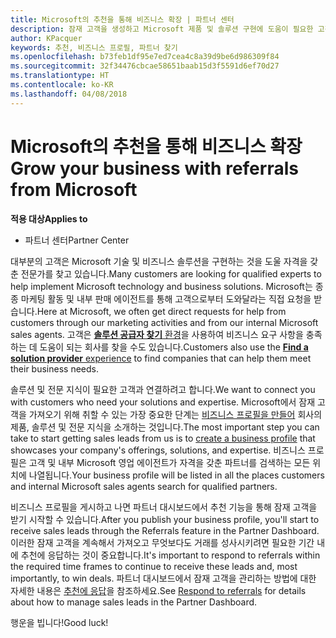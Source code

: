 ```yaml
---
title: Microsoft의 추천을 통해 비즈니스 확장 | 파트너 센터
description: 잠재 고객을 생성하고 Microsoft 제품 및 솔루션 구현에 도움이 필요한 고객과 관계를 구축하세요.
author: KPacquer
keywords: 추천, 비즈니스 프로필, 파트너 찾기
ms.openlocfilehash: b73feb1df95e7ed7cea4c8a39d9be6d986309f84
ms.sourcegitcommit: 32f34476cbcae58651baab15d3f5591d6ef70d27
ms.translationtype: HT
ms.contentlocale: ko-KR
ms.lasthandoff: 04/08/2018
---
```

<!-- FWLink:  https://go.microsoft.com/fwlink/?linkid=849775 (top of page) -->

# <a name="grow-your-business-with-referrals-from-microsoft"></a><span data-ttu-id="70789-104">Microsoft의 추천을 통해 비즈니스 확장</span><span class="sxs-lookup"><span data-stu-id="70789-104">Grow your business with referrals from Microsoft</span></span>

**<span data-ttu-id="70789-105">적용 대상</span><span class="sxs-lookup"><span data-stu-id="70789-105">Applies to</span></span>**

-  <span data-ttu-id="70789-106">파트너 센터</span><span class="sxs-lookup"><span data-stu-id="70789-106">Partner Center</span></span>

<span data-ttu-id="70789-107">대부분의 고객은 Microsoft 기술 및 비즈니스 솔루션을 구현하는 것을 도울 자격을 갖춘 전문가를 찾고 있습니다.</span><span class="sxs-lookup"><span data-stu-id="70789-107">Many customers are looking for qualified experts to help implement Microsoft technology and business solutions.</span></span> <span data-ttu-id="70789-108">Microsoft는 종종 마케팅 활동 및 내부 판매 에이전트를 통해 고객으로부터 도와달라는 직접 요청을 받습니다.</span><span class="sxs-lookup"><span data-stu-id="70789-108">Here at Microsoft, we often get direct requests for help from customers through our marketing activities and from our internal Microsoft sales agents.</span></span> <span data-ttu-id="70789-109">고객은 [**솔루션 공급자 찾기** 환경](https://www.microsoft.com/solution-providers/search)을 사용하여 비즈니스 요구 사항을 충족하는 데 도움이 되는 회사를 찾을 수도 있습니다.</span><span class="sxs-lookup"><span data-stu-id="70789-109">Customers also use the [**Find a solution provider** experience](https://www.microsoft.com/solution-providers/search) to find companies that can help them meet their business needs.</span></span> 

<span data-ttu-id="70789-110">솔루션 및 전문 지식이 필요한 고객과 연결하려고 합니다.</span><span class="sxs-lookup"><span data-stu-id="70789-110">We want to connect you with customers who need your solutions and expertise.</span></span> <span data-ttu-id="70789-111">Microsoft에서 잠재 고객을 가져오기 위해 취할 수 있는 가장 중요한 단계는 [비즈니스 프로필을 만들어](create-a-marketing-profile.md) 회사의 제품, 솔루션 및 전문 지식을 소개하는 것입니다.</span><span class="sxs-lookup"><span data-stu-id="70789-111">The most important step you can take to start getting sales leads from us is to [create a business profile](create-a-marketing-profile.md) that showcases your company's offerings, solutions, and expertise.</span></span> <span data-ttu-id="70789-112">비즈니스 프로필은 고객 및 내부 Microsoft 영업 에이전트가 자격을 갖춘 파트너를 검색하는 모든 위치에 나열됩니다.</span><span class="sxs-lookup"><span data-stu-id="70789-112">Your business profile will be listed in all the places customers and internal Microsoft sales agents search for qualified partners.</span></span> 

 <span data-ttu-id="70789-113">비즈니스 프로필을 게시하고 나면 파트너 대시보드에서 추천 기능을 통해 잠재 고객을 받기 시작할 수 있습니다.</span><span class="sxs-lookup"><span data-stu-id="70789-113">After you publish your business profile, you'll start to receive sales leads through the Referrals feature in the Partner Dashboard.</span></span> <span data-ttu-id="70789-114">이러한 잠재 고객을 계속해서 가져오고 무엇보다도 거래를 성사시키려면 필요한 기간 내에 추천에 응답하는 것이 중요합니다.</span><span class="sxs-lookup"><span data-stu-id="70789-114">It's important to respond to referrals within the required time frames to continue to receive these leads and, most importantly, to win deals.</span></span> <span data-ttu-id="70789-115">파트너 대시보드에서 잠재 고객을 관리하는 방법에 대한 자세한 내용은 [추천에 응답](responding-to-referrals.md)을 참조하세요.</span><span class="sxs-lookup"><span data-stu-id="70789-115">See [Respond to referrals](responding-to-referrals.md) for details about how to manage sales leads in the Partner Dashboard.</span></span>  

<span data-ttu-id="70789-116">행운을 빕니다!</span><span class="sxs-lookup"><span data-stu-id="70789-116">Good luck!</span></span>

<!-- 
*  [Analyze your business profile](analyze-your-marketing-profile.md) Regularly review and optimize your business profile to make sure you’re getting in front of your target customers.
-->
